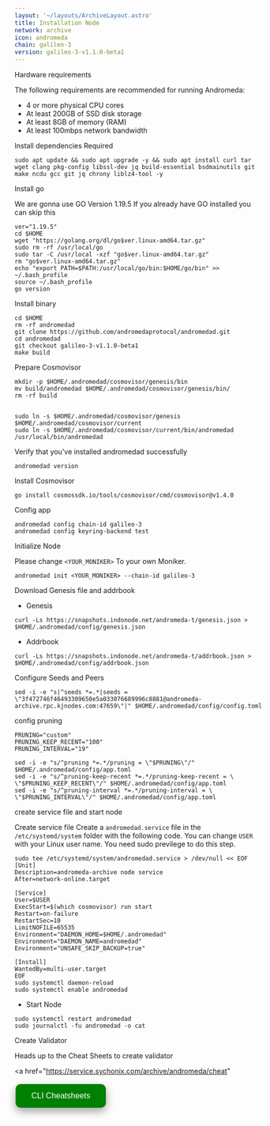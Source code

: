 ```yaml
---
layout: '~/layouts/ArchiveLayout.astro'
title: Installation Node
network: archive
icon: andromeda
chain: galileo-3
version: galileo-3-v1.1.0-beta1
---
```


 Hardware requirements

The following requirements are recommended for running Andromeda:

- 4 or more physical CPU cores
- At least 200GB of SSD disk storage
- At least 8GB of memory (RAM)
- At least 100mbps network bandwidth


 Install dependencies Required

```
sudo apt update && sudo apt upgrade -y && sudo apt install curl tar wget clang pkg-config libssl-dev jq build-essential bsdmainutils git make ncdu gcc git jq chrony liblz4-tool -y
```

 Install go

We are gonna use GO Version 1.19.5
If you already have GO installed you can skip this 

```
ver="1.19.5"
cd $HOME
wget "https://golang.org/dl/go$ver.linux-amd64.tar.gz"
sudo rm -rf /usr/local/go
sudo tar -C /usr/local -xzf "go$ver.linux-amd64.tar.gz"
rm "go$ver.linux-amd64.tar.gz"
echo "export PATH=$PATH:/usr/local/go/bin:$HOME/go/bin" >> ~/.bash_profile
source ~/.bash_profile
go version
```

 Install binary

```
cd $HOME
rm -rf andromedad
git clone https://github.com/andromedaprotocol/andromedad.git
cd andromedad
git checkout galileo-3-v1.1.0-beta1
make build
```

 Prepare Cosmovisor
```
mkdir -p $HOME/.andromedad/cosmovisor/genesis/bin
mv build/andromedad $HOME/.andromedad/cosmovisor/genesis/bin/
rm -rf build


sudo ln -s $HOME/.andromedad/cosmovisor/genesis $HOME/.andromedad/cosmovisor/current
sudo ln -s $HOME/.andromedad/cosmovisor/current/bin/andromedad /usr/local/bin/andromedad
```

Verify that you've installed andromedad successfully

```
andromedad version
```

 Install Cosmovisor
```
go install cosmossdk.io/tools/cosmovisor/cmd/cosmovisor@v1.4.0
```

 Config app

```
andromedad config chain-id galileo-3
andromedad config keyring-backend test
```

 Initialize Node

Please change `<YOUR_MONIKER>` To your own Moniker.

```
andromedad init <YOUR_MONIKER> --chain-id galileo-3
```

 Download Genesis file and addrbook

- Genesis

```
curl -Ls https://snapshots.indonode.net/andromeda-t/genesis.json > $HOME/.andromedad/config/genesis.json
```

- Addrbook

```
curl -Ls https://snapshots.indonode.net/andromeda-t/addrbook.json > $HOME/.andromedad/config/addrbook.json
```


 Configure Seeds and Peers

```
sed -i -e "s|^seeds *=.*|seeds = \"3f472746f46493309650e5a033076689996c8881@andromeda-archive.rpc.kjnodes.com:47659\"|" $HOME/.andromedad/config/config.toml
```

 config pruning

```
PRUNING="custom"
PRUNING_KEEP_RECENT="100"
PRUNING_INTERVAL="19"

sed -i -e "s/^pruning *=.*/pruning = \"$PRUNING\"/" $HOME/.andromedad/config/app.toml
sed -i -e "s/^pruning-keep-recent *=.*/pruning-keep-recent = \
\"$PRUNING_KEEP_RECENT\"/" $HOME/.andromedad/config/app.toml
sed -i -e "s/^pruning-interval *=.*/pruning-interval = \
\"$PRUNING_INTERVAL\"/" $HOME/.andromedad/config/app.toml
```


 create service file and start node

Create service file
Create a `andromedad.service` file in the `/etc/systemd/system` folder with the following code. 
You can change `USER` with your Linux user name. You need sudo previlege to do this step.

```
sudo tee /etc/systemd/system/andromedad.service > /dev/null << EOF
[Unit]
Description=andromeda-archive node service
After=network-online.target

[Service]
User=$USER
ExecStart=$(which cosmovisor) run start
Restart=on-failure
RestartSec=10
LimitNOFILE=65535
Environment="DAEMON_HOME=$HOME/.andromedad"
Environment="DAEMON_NAME=andromedad"
Environment="UNSAFE_SKIP_BACKUP=true"

[Install]
WantedBy=multi-user.target
EOF
sudo systemctl daemon-reload
sudo systemctl enable andromedad
```

- Start Node

```
sudo systemctl restart andromedad
sudo journalctl -fu andromedad -o cat
```

 Create Validator

Heads up to the Cheat Sheets to create validator

<a href="https://service.sychonix.com/archive/andromeda/cheat" 
>
  <button style="background-color: green; border: none; color: white; padding: 15px 32px; text-align: center; text-decoration: none; display: inline-block; font-size: 16px; margin: 4px 2px; cursor: pointer; border-radius: 10px; box-shadow: 0 8px 16px 0 rgba(0,0,0,0.2), 0 6px 20px 0 rgba(0,0,0,0.19);" onmouseover="this.style.boxShadow='0 0 0 4px rgba(0,255,0,0.5)'" onmouseout="this.style.boxShadow='0 8px 16px 0 rgba(0,0,0,0.2), 0 6px 20px 0 rgba(0,0,0,0.19)'">CLI Cheatsheets</button>
</a>
